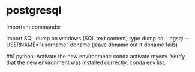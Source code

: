 # postgresql

Important commands:

Import SQL dump on windows (SQL text content)
type dump.sql | pgsql --USERNAME="username" dbname (leave dbname out if dbname fails)

#h1
python:
Activate the new environment: conda activate myenv.
Verify that the new environment was installed correctly: conda env list.

